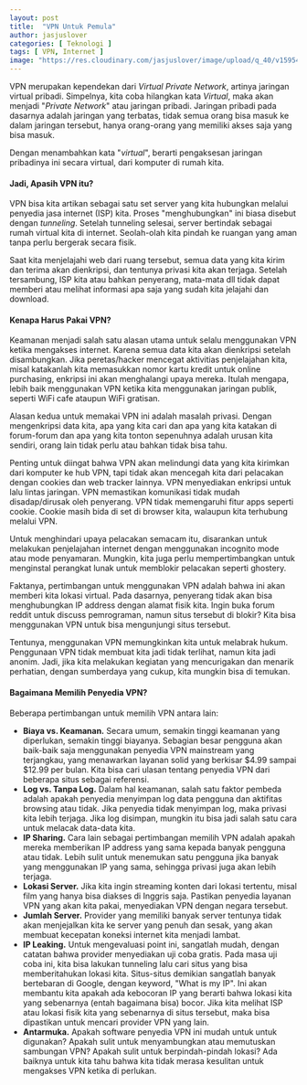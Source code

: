 ```yaml
---
layout: post
title:  "VPN Untuk Pemula"
author: jasjuslover
categories: [ Teknologi ]
tags: [ VPN, Internet ]
image: "https://res.cloudinary.com/jasjuslover/image/upload/q_40/v1595493832/blog-husnikamal/private_i3alyv.jpg"
---
```


VPN merupakan kependekan dari <em>Virtual Private Network</em>, artinya jaringan virtual pribadi. Simpelnya, kita coba hilangkan kata <em>Virtual</em>, maka akan menjadi "<em>Private Network</em>" atau jaringan pribadi. Jaringan pribadi pada dasarnya adalah jaringan yang terbatas, tidak semua orang bisa masuk ke dalam jaringan tersebut, hanya orang-orang yang memiliki akses saja yang bisa masuk.

Dengan menambahkan kata "<em>virtual</em>", berarti pengaksesan jaringan pribadinya ini secara virtual, dari komputer di rumah kita.

#### Jadi, Apasih VPN itu?
VPN bisa kita artikan sebagai satu set server yang kita hubungkan melalui penyedia jasa internet (ISP) kita. Proses "menghubungkan" ini biasa disebut dengan <em>tunneling</em>. Setelah tunneling selesai, server bertindak sebagai rumah virtual kita di internet. Seolah-olah kita pindah ke ruangan yang aman tanpa perlu bergerak secara fisik.

Saat kita menjelajahi web dari ruang tersebut, semua data yang kita kirim dan terima akan dienkripsi, dan tentunya privasi kita akan terjaga. Setelah tersambung, ISP kita atau bahkan penyerang, mata-mata dll tidak dapat memberi atau melihat informasi apa saja yang sudah kita jelajahi dan download.

#### Kenapa Harus Pakai VPN?
Keamanan menjadi salah satu alasan utama untuk selalu menggunakan VPN ketika mengakses internet. Karena semua data kita akan dienkripsi setelah disambungkan. Jika peretas/hacker mencegat aktivitias penjelajahan kita, misal katakanlah kita memasukkan nomor kartu kredit untuk online purchasing, enkripsi ini akan menghalangi upaya mereka. Itulah mengapa, lebih baik menggunakan VPN ketika kita menggunakan jaringan publik, seperti WiFi cafe ataupun WiFi gratisan.

Alasan kedua untuk memakai VPN ini adalah masalah privasi. Dengan mengenkripsi data kita, apa yang kita cari dan apa yang kita katakan di forum-forum dan apa yang kita tonton sepenuhnya adalah urusan kita sendiri, orang lain tidak perlu atau bahkan tidak bisa tahu.

Penting untuk diingat bahwa VPN akan melindungi data yang kita kirimkan dari komputer ke hub VPN, tapi tidak akan mencegah kita dari pelacakan dengan cookies dan web tracker lainnya. VPN menyediakan enkripsi untuk lalu lintas jaringan. VPN memastikan komunikasi tidak mudah disadap/dirusak oleh penyerang. VPN tidak memengaruhi fitur apps seperti cookie. Cookie masih bida di set di browser kita, walaupun kita terhubung melalui VPN.

Untuk menghindari upaya pelacakan semacam itu, disarankan untuk melakukan penjelajahan internet dengan menggunakan incognito mode atau mode penyamaran. Mungkin, kita juga perlu mempertimbangkan untuk menginstal perangkat lunak untuk memblokir pelacakan seperti ghostery.

Faktanya, pertimbangan untuk menggunakan VPN adalah bahwa ini akan memberi kita lokasi virtual. Pada dasarnya, penyerang tidak akan bisa menghubungkan IP address dengan alamat fisik kita. Ingin buka forum reddit untuk discuss pemrograman, namun situs tersebut di blokir? Kita bisa menggunakan VPN untuk bisa mengunjungi situs tersebut.

Tentunya, menggunakan VPN memungkinkan kita untuk melabrak hukum. Penggunaan VPN tidak membuat kita jadi tidak terlihat, namun kita jadi anonim. Jadi, jika kita melakukan kegiatan yang mencurigakan dan menarik perhatian, dengan sumberdaya yang cukup, kita mungkin bisa di temukan.

#### Bagaimana Memilih Penyedia VPN?
Beberapa pertimbangan untuk memilih VPN antara lain:
<ul>
<li><b>Biaya vs. Keamanan.</b> Secara umum, semakin tinggi keamanan yang diperlukan, semakin tinggi biayanya. Sebagian besar pengguna akan baik-baik saja menggunakan penyedia VPN mainstream yang terjangkau, yang menawarkan layanan solid yang berkisar $4.99 sampai $12.99 per bulan. Kita bisa cari ulasan tentang penyedia VPN dari beberapa situs sebagai referensi.
<li><b>Log vs. Tanpa Log.</b> Dalam hal keamanan, salah satu faktor pembeda adalah apakah penyedia menyimpan log data pengguna dan aktifitas browsing atau tidak. Jika penyedia tidak menyimpan log, maka privasi kita lebih terjaga. Jika log disimpan, mungkin itu bisa jadi salah satu cara untuk melacak data-data kita.
<li><b>IP Sharing.</b> Cara lain sebagai pertimbangan memilih VPN adalah apakah mereka memberikan IP address yang sama kepada banyak pengguna atau tidak. Lebih sulit untuk menemukan satu pengguna jika banyak yang menggunakan IP yang sama, sehingga privasi juga akan lebih terjaga.
<li><b>Lokasi Server.</b> Jika kita ingin streaming konten dari lokasi tertentu, misal film yang hanya bisa diakses di Inggris saja. Pastikan penyedia layanan VPN yang akan kita pakai, menyediakan VPN dengan negara tersebut.
<li><b>Jumlah Server.</b> Provider yang memiliki banyak server tentunya tidak akan menjejalkan kita ke server yang penuh dan sesak, yang akan membuat kecepatan koneksi internet kita menjadi lambat.
<li><b>IP Leaking.</b> Untuk mengevaluasi point ini, sangatlah mudah, dengan catatan bahwa provider menyediakan uji coba gratis. Pada masa uji coba ini, kita bisa lakukan tunneling lalu cari situs yang bisa memberitahukan lokasi kita. Situs-situs demikian sangatlah banyak bertebaran di Google, dengan keyword, "What is my IP". Ini akan membantu kita apakah ada kebocoran IP yang berarti bahwa lokasi kita yang sebenarnya (entah bagaimana bisa) bocor. Jika kita melihat ISP atau lokasi fisik kita yang sebenarnya di situs tersebut, maka bisa dipastikan untuk mencari provider VPN yang lain.
<li><b>Antarmuka.</b> Apakah software penyedia VPN ini mudah untuk untuk digunakan? Apakah sulit untuk menyambungkan atau memutuskan sambungan VPN? Apakah sulit untuk berpindah-pindah lokasi? Ada baiknya untuk kita tahu bahwa kita tidak merasa kesulitan untuk mengakses VPN ketika di perlukan.
</ul>